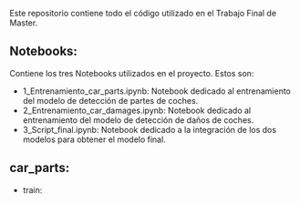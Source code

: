 Este repositorio contiene todo el código utilizado en el Trabajo Final de Master.

## Notebooks: 
Contiene los tres Notebooks utilizados en el proyecto. Estos son:
- 1_Entrenamiento_car_parts.ipynb: Notebook dedicado al entrenamiento del modelo de detección de partes de coches.
- 2_Entrenamiento_car_damages.ipynb: Notebook dedicado al entrenamiento del modelo de detección de daños de coches.
- 3_Script_final.ipynb: Notebook dedicado a la integración de los dos modelos para obtener el modelo final.

## car_parts: 
- train: 
